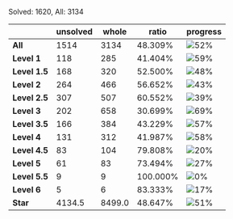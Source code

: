 Solved: 1620, All: 3134

| |unsolved|whole|ratio|progress|
|----|----|----|----|----|
|**All**| 1514 | 3134 | 48.309%| ![52%](https://progress-bar.xyz/52?title=All) |
|**Level 1**| 118 | 285 | 41.404%| ![59%](https://progress-bar.xyz/59?title=All) |
|**Level 1.5**| 168 | 320 | 52.500%| ![48%](https://progress-bar.xyz/48?title=All) |
|**Level 2**| 264 | 466 | 56.652%| ![43%](https://progress-bar.xyz/43?title=All) |
|**Level 2.5**| 307 | 507 | 60.552%| ![39%](https://progress-bar.xyz/39?title=All) |
|**Level 3**| 202 | 658 | 30.699%| ![69%](https://progress-bar.xyz/69?title=All) |
|**Level 3.5**| 166 | 384 | 43.229%| ![57%](https://progress-bar.xyz/57?title=All) |
|**Level 4**| 131 | 312 | 41.987%| ![58%](https://progress-bar.xyz/58?title=All) |
|**Level 4.5**| 83 | 104 | 79.808%| ![20%](https://progress-bar.xyz/20?title=All) |
|**Level 5**| 61 | 83 | 73.494%| ![27%](https://progress-bar.xyz/27?title=All) |
|**Level 5.5**| 9 | 9 | 100.000%| ![0%](https://progress-bar.xyz/0?title=All) |
|**Level 6**| 5 | 6 | 83.333%| ![17%](https://progress-bar.xyz/17?title=All) |
|**Star**|4134.5 | 8499.0 |48.647%| ![51%](https://progress-bar.xyz/51?title=All) |
